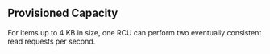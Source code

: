 ## Provisioned Capacity

For items up to 4 KB in size, one RCU can perform two eventually consistent read requests per second. 